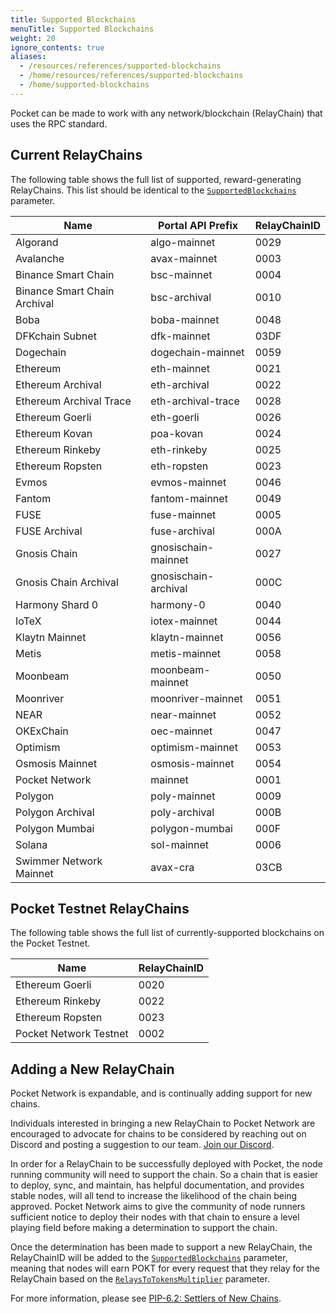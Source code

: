 ```yaml
---
title: Supported Blockchains
menuTitle: Supported Blockchains
weight: 20
ignore_contents: true
aliases:
  - /resources/references/supported-blockchains
  - /home/resources/references/supported-blockchains
  - /home/supported-blockchains
---
```



Pocket can be made to work with any network/blockchain (RelayChain) that uses the RPC standard.

## Current RelayChains

The following table shows the full list of supported, reward-generating RelayChains. This list should be identical to the [`SupportedBlockchains`](/learn/protocol-parameters/#supportedblockchains) parameter.

| Name                         | Portal API Prefix    | RelayChainID |
| ---------------------------- | -------------------- | ------------ |
| Algorand                     | algo-mainnet         | 0029         |
| Avalanche                    | avax-mainnet         | 0003         |
| Binance Smart Chain          | bsc-mainnet          | 0004         |
| Binance Smart Chain Archival | bsc-archival         | 0010         |
| Boba                         | boba-mainnet         | 0048         |
| DFKchain Subnet              | dfk-mainnet          | 03DF         |
| Dogechain                    | dogechain-mainnet    | 0059         |
| Ethereum                     | eth-mainnet          | 0021         |
| Ethereum Archival            | eth-archival         | 0022         |
| Ethereum Archival Trace      | eth-archival-trace   | 0028         |
| Ethereum Goerli              | eth-goerli           | 0026         |
| Ethereum Kovan               | poa-kovan            | 0024         |
| Ethereum Rinkeby             | eth-rinkeby          | 0025         |
| Ethereum Ropsten             | eth-ropsten          | 0023         |
| Evmos                        | evmos-mainnet        | 0046         |
| Fantom                       | fantom-mainnet       | 0049         |
| FUSE                         | fuse-mainnet         | 0005         |
| FUSE Archival                | fuse-archival        | 000A         |
| Gnosis Chain                 | gnosischain-mainnet  | 0027         |
| Gnosis Chain Archival        | gnosischain-archival | 000C         |
| Harmony Shard 0              | harmony-0            | 0040         |
| IoTeX                        | iotex-mainnet        | 0044         |
| Klaytn Mainnet               | klaytn-mainnet       | 0056         |
| Metis                        | metis-mainnet        | 0058         |
| Moonbeam                     | moonbeam-mainnet     | 0050         |
| Moonriver                    | moonriver-mainnet    | 0051         |
| NEAR                         | near-mainnet         | 0052         |
| OKExChain                    | oec-mainnet          | 0047         |
| Optimism                     | optimism-mainnet     | 0053         |
| Osmosis Mainnet              | osmosis-mainnet      | 0054         |
| Pocket Network               | mainnet              | 0001         |
| Polygon                      | poly-mainnet         | 0009         |
| Polygon Archival             | poly-archival        | 000B         |
| Polygon Mumbai               | polygon-mumbai       | 000F         |
| Solana                       | sol-mainnet          | 0006         |
| Swimmer Network Mainnet      | avax-cra             | 03CB         |

## Pocket Testnet RelayChains

The following table shows the full list of currently-supported blockchains on the Pocket Testnet.

| Name                   | RelayChainID |
| ---------------------- | ------------ |
| Ethereum Goerli        | 0020         |
| Ethereum Rinkeby       | 0022         |
| Ethereum Ropsten       | 0023         |
| Pocket Network Testnet | 0002         |

## Adding a New RelayChain

Pocket Network is expandable, and is continually adding support for new chains.

Individuals interested in bringing a new RelayChain to Pocket Network are encouraged to advocate for chains to be considered by reaching out on Discord and posting a suggestion to our team. [Join our Discord](https://discord.gg/pokt).

In order for a RelayChain to be successfully deployed with Pocket, the node running community will need to support the chain. So a chain that is easier to deploy, sync, and maintain, has helpful documentation, and provides stable nodes, will all tend to increase the likelihood of the chain being approved. Pocket Network aims to give the community of node runners sufficient notice to deploy their nodes with that chain to ensure a level playing field before making a determination to support the chain.

Once the determination has been made to support a new RelayChain, the RelayChainID will be added to the [`SupportedBlockchains`](/learn/protocol-parameters/#supportedblockchains) parameter, meaning that nodes will earn POKT for every request that they relay for the RelayChain based on the [`RelaysToTokensMultiplier`](/learn/protocol-parameters/#relaystotokensmultiplier) parameter.

For more information, please see [PIP-6.2: Settlers of New Chains](https://forum.pokt.network/t/pip-6-2-settlers-of-new-chains/).
